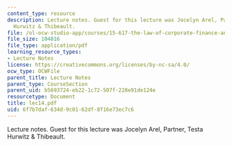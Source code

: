 ```yaml
---
content_type: resource
description: Lecture notes. Guest for this lecture was Jocelyn Arel, Partner, Testa
  Hurwitz & Thibeault.
file: /ol-ocw-studio-app/courses/15-617-the-law-of-corporate-finance-and-financial-markets-spring-2004/6f7b7daf634d9c0162df8f16e73ec7c6_lec14.pdf
file_size: 104016
file_type: application/pdf
learning_resource_types:
- Lecture Notes
license: https://creativecommons.org/licenses/by-nc-sa/4.0/
ocw_type: OCWFile
parent_title: Lecture Notes
parent_type: CourseSection
parent_uid: b5693724-eb22-1c72-507f-228e91de124e
resourcetype: Document
title: lec14.pdf
uid: 6f7b7daf-634d-9c01-62df-8f16e73ec7c6
---
```

Lecture notes. Guest for this lecture was Jocelyn Arel, Partner, Testa Hurwitz & Thibeault.
